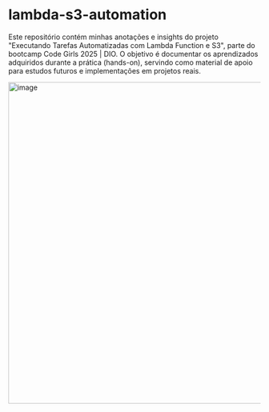 # lambda-s3-automation
Este repositório contém minhas anotações e insights do projeto "Executando Tarefas Automatizadas com Lambda Function e S3", parte do bootcamp Code Girls 2025 | DIO. O objetivo é documentar os aprendizados adquiridos durante a prática (hands-on), servindo como material de apoio para estudos futuros e implementações em projetos reais.


<img width="863" height="643" alt="image" src="https://github.com/user-attachments/assets/fe748034-385f-4738-bcdf-487ed392b69b" />

